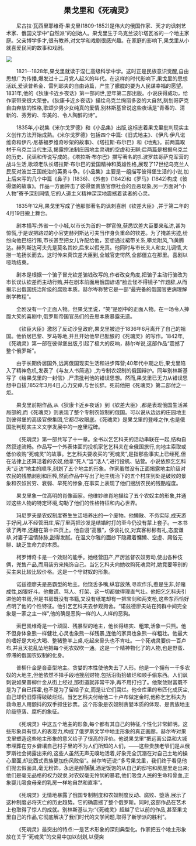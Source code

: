 ## <center> 果戈里和《死魂灵》

&emsp;&emsp;尼古拉·瓦西里耶维奇·果戈里\(1809-1852\)是伟大的俄国作家、天才的讽刺艺术家、俄国文学中“自然派”的创始人。果戈里生于鸟克兰波尔塔瓦省的一个地主家庭。父亲博学多才,很有教养,对文学和戏剧很感兴趣。在家庭的影响下,果戈里从小就喜爱民间的故事和戏剧。

![](https://upload.wikimedia.org/wikipedia/commons/thumb/1/1a/Monumento_di_Nikolay_Gogol_%28Villa_Borghese%2C_Roma%2C_Italia%29.jpg/800px-Monumento_di_Nikolay_Gogol_%28Villa_Borghese%2C_Roma%2C_Italia%29.jpg)

&emsp;&emsp;1821--1828年,果戈里就读于涅仁高级科学中学。这时正是民族意识觉醒,自由思想广为传播,爆发过十二月党人起义的年代。在这样的时代影响下,果戈里的思想活跃,爱读普希金、雷列耶夫的自由诗篇，产生了朦胧的要为人民谋幸福的愿望。1831年,他的《狄康卡近乡夜话》第一部问世,翌年第二部出版。小说获得成功，给作家带来很大荣誉。《狄康卡近乡夜话》描绘乌克兰绚丽多姿的大自然,刻划哥萨克自由奔放的性格,歌颂少男少女纯真的爱情,别林斯基曾说这些夜话是“青春的、清新的、芬芳的、华美的、令人陶醉的诗”。

&emsp;&emsp;1835年,小说集《米尔戈罗德》和《小品集》出版,这标志着果戈里批判现实主义创作方法开始成熟。《米尔戈罗德》包括四个中篇:《旧式地主》、《伊凡·伊凡诺维奇和伊凡·尼基福罗维奇吵架的故事》、《塔拉斯·布尔巴》和《地鬼》。前两篇取材于乌克兰当代生活,揭露宗法制庄园地主灵魂的空虚和无聊;后两篇是根据乌克兰的历史、民谣和传说写成的。《塔拉斯·布尔巴》描写著名的扎波罗兹哥萨克军营的战斗生活,歌颂老队长塔拉斯·布尔巴的爱国精神和英雄性格,展现了17世纪乌克兰人民反对波兰王国统治的英勇斗争。《小品集》主要是一组描写彼得堡生活的小说,加上后来写的几个中篇《鼻子》\(1836\)、《外套》\(1842\)和《罗马》\(1842\)构成《彼得堡的故事》。作品一方面抨击了彼得堡贵族官僚社会的丑恶现象,另一方面对“小人物”寄予深刻同情,它的人道主义精神深深地震撼着读者的心灵。

&emsp;&emsp;1835年12月,果戈里写成了他那部著名的讽刺喜剧《钦差大臣》,并于第二年的4月19日搬上舞台。

&emsp;&emsp;剧本描写:外省一个小城,以市长为首的一群官僚,获悉饮差大臣要来私访,甚为惊慌,于是误把路过的小官吏赫列斯达可夫当作身负重命的钦差。为了掩盖劣迹,纷纷向他巴结行贿,市长甚至把女儿许配给他，妄想通过裙带关系,攀龙附风,飞黄腾达。赫列斯达可夫先是莫名其妙,后来以假充真。他同时与市长夫人和女儿调情,大捞一笔扬长而去。这时传来真饮差大臣到,全城官吏愕然,全部僵立在那里。喜剧以哑场结束。

&emsp;&emsp;剧本是根据一个骗子冒充钦差骗钱改写的,作者改变角度,把骗子主动行骗改为市长误认钦差而主动行贿,并在剧本前面用俄国谚语“脸丑怪不得镜子”作题辞,从而揭示出俄国统治阶级的腐败本质。赫尔岑称赞它是一部“最完备的俄国官吏病理解剖学教程”。

&emsp;&emsp;全剧没有一个正面人物。但果戈里说，“笑”是剧中的正面人物。在一场令人捧腹大笑的喜剧中,俄罗斯帝国官员们的丑思本质暴露无遗。

&emsp;&emsp;《钦臣大臣》激怒了反动沙皇政府,果戈里被迫于1836年6月离开了自己的祖国。他侨居巴黎、罗马等地,并且开始他早已酝酿的《死魂灵》的写作。1842年,《死魂灵》第一部在彼得堡出版,引起了极大的反响，赫尔岑说,这部作品“震撼了整个俄罗斯”。

&emsp;&emsp;由于长期侨居国外,远离俄国现实生活和进步阵营;40年代中期之后,果戈里陷入了精神危机,发表了《与友人书简选》,为专制农奴制的俄国辩护。同年别林斯基写了《给果戈里的一封信》,严肃批判他的错误思想。然而,果戈里已无力从错误思想中自拔,1852年3月4日,心力交瘁,与世长辞。死前他把《死魂灵》第二部付之一炬。

&emsp;&emsp;果戈里前期作品,从《狄康卡近乡夜话》到《钦差大臣》,都是表现俄国生活某局部的,而《死魂灵》则表现了整个专制农奴制的俄国。可以说从边远的庄园地主到彼得堡的高级官僚集团,它都尽收眼底。《死魂灵》是果戈里的登峰之作,也是俄国批判现实主义文学发展中的一座里程碑。

&emsp;&emsp;《死魂灵》第一部共写了十一章。全书以乞乞科夫的活动串联在一起,结构自然叙述流畅。作品写一个外表体面的投机家乞乞科夫在全俄国旅行,向地主索取或低价收购“死魂灵”的故事。乞乞科夫要收买的“死魂灵”,是指那些事实上已经死,但在法律上还算活着的农奴,他拿“死人”当“活人”,进行投机、钻营。小说依照乞乞科夫“走访”地主的顺序,刻划了五个地主的形象。作家虽然没有正面揭露地主阶级对农民的残酷剥削和压榨,然而作品中写出了地主统治下的五个村庄到处是破败的景象和农奴贫穷、衰弱、早死的惨象,在事实上表现了他们搜刮农民的残酷程度。

&emsp;&emsp;果戈里象一位高明的肖像画家。他维妙维肖地描绘了五个农奴主的形象,并通过这些人物的特定环境,勾勒了他们的性格特征和内心世界。

&emsp;&emsp;玛尼罗夫是农奴制度寄生生活培养出的一个废物。他懒散、不务实际,成天游手好闲,从不经管田庄,客厅里两把沙发是结婚时打的至今仍没有蒙上套子。一本书读了两年,还翻在第十四页上。他自诩“高雅”，侈谈礼仪,对宾客彬彬有礼,态度谦恭,对妻子温情脉脉,甜得发腻。在温文尔雅的面纱下隐藏着慵懒、空虚、庸俗无聊、缺乏生命力的本质。

&emsp;&emsp;柯罗博奇卡是一个效财的能手。她经营田产,严厉监督农奴劳动,使出各种伎俩，兜售产品,而用装穷来掩饰自己。当乞乞科夫向她收购死魂灵时,她竞要等别的买主来比较比较价格。这是一个守财奴的形象。

&emsp;&emsp;诺兹德廖夫是恶霸型的地主。他饶舌多嘴,纵容放荡,寻欢作乐,惹是生非,好赌成性,凶狠好斗。他撒谎、骂人、打架、这一切都做得理直气壮。他把乞乞科夫引进他的书房,但是书房既没有书籍,又没有纸笔却有一把宝剑和两支枪,这些东西恰好点明了他的个性特征。他引乞乞科夫去参观狗舍。“诺兹德廖夫站在狗群中间完全象是一家之主一样”,他的确是恶狗一样的人,人样的恶狗。

&emsp;&emsp;索巴凯维奇是一个顽固、残暴型的地主，他长得结实、粗笨,活象一只熊。他不但身体象熊一样健壮,心灵也象熊一样残暴,连他的家具也象熊一样粗壮。他最大的嗜好是大吃大喝、整猪整羊上桌,吃起来骨头也不肯吐。一个死魂灵要价一百卢布,并且天花乱坠地把每个死农奴吹一通。这是一个精神物化了的人物,也是野蛮、停滞的俄国农奴制的化身。

&emsp;&emsp;普柳什金是吝啬型地主。贪婪的本性使他失去了人形。他是一个拥有一千多农奴的大地主,但他依然不择手段地搜刮财物,包括沿街拾破烂和顺手偷东西。人们讽刺说如果普柳什金从街上经过,那街道就非常干净,再不用打扫了。他聚敛财富既不是为了自已挥霍,也不是为了留给子女,而是让它们腐烂。他仓库里的布匹化成灰尘,自己却仍旧穿得破破烂烂。当乞乞科夫付给他二十卢布做定金时,他称乞乞科夫为救命恩人用颤抖的双手抓住钞票。这个形象是农奴制贪婪本质的体现、是贵族地主阶级堕落、腐朽的象征。

&emsp;&emsp;《死魂灵》中这五个地主的形象,每个都有其自己的特征,个性化非常鲜明。这些形象具有惊人的表现力,构成了俄罗斯文学中地主形象的真正画廊。赫尔岑对果戈里塑造这些地主形象的意义给子了很高的评价。他说果戈里“把远离公路和大城市埋葬在穷乡僻壤自己村子里的不为人们所知的人们，——这些贵族老爷们是从俄罗斯社会揭露出来的,这些人虽然无声无嗅地活着,好象完全沉溺在对自己土地的操心里面,却比西式贵族更加伤风败俗”。赫尔岑还说:“多亏果戈里，我们终于看见他们抛去假面具,毫无粉饰，永远是醉醺醺,酒足饭饱的从自己的邸宅和房屋里走出来;他们是毫无品格的权力奴隶,对农奴毫无怜悯的暴君,他们吸食人民的生命和骨血,正象婴儿吸食母亲的乳房一样地自然和直率”。

&emsp;&emsp;《死魂灵》无情地暴露了俄国专制制度和农奴制度反动、腐败、堕落,展示了这种制度必将灭亡的历史趋势。它的确震撼了整个俄罗斯。同时,这部作品在艺术上也取得了惊人的成就。别林斯基认为:“《死魂灵》超越了它以前的作品,甚至果戈里自己的作品,它彻底解决了我们时代的文学问题,取得了新学派的胜利”。

&emsp;&emsp;《死魂灵》最突出的特点:一是艺术形象的深刻典型化。作家把五个地主形象放在关于“死魂灵”的交易中加以刻划,以便突

